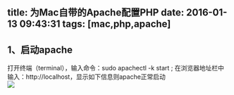 title: 为Mac自带的Apache配置PHP
date: 2016-01-13 09:43:31
tags: [mac,php,apache]
---
## 1、启动apache
打开终端（terminal），输入命令：sudo apachectl -k start ;
在浏览器地址栏中输入：http://localhost，显示如下信息则apache正常启动    
![](http://php-z.b0.upaiyun.com/forum/201601/13/093154abarkcpmz1spzbef.png)